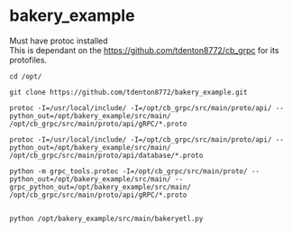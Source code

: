 # bakery_example


Must have protoc installed </br>
This is dependant on the https://github.com/tdenton8772/cb_grpc for its protofiles. 

```
cd /opt/

git clone https://github.com/tdenton8772/bakery_example.git

protoc -I=/usr/local/include/ -I=/opt/cb_grpc/src/main/proto/api/ --python_out=/opt/bakery_example/src/main/ /opt/cb_grpc/src/main/proto/api/gRPC/*.proto

protoc -I=/usr/local/include/ -I=/opt/cb_grpc/src/main/proto/api/ --python_out=/opt/bakery_example/src/main/ /opt/cb_grpc/src/main/proto/api/database/*.proto

python -m grpc_tools.protoc -I=/opt/cb_grpc/src/main/proto/ --python_out=/opt/bakery_example/src/main/ --grpc_python_out=/opt/bakery_example/src/main/ /opt/cb_grpc/src/main/proto/api/gRPC/*.proto


python /opt/bakery_example/src/main/bakeryetl.py 
```